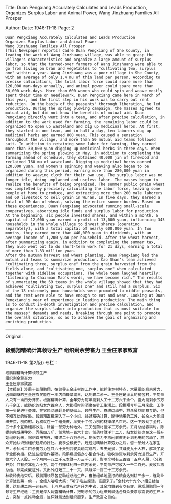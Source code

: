 Title: Duan Pengxiang Accurately Calculates and Leads Production, Organizes Surplus Labor and Animal Power, Wang Jinzhuang Families All Prosper

Author:
Date: 1946-11-18
Page: 2

    Duan Pengxiang Accurately Calculates and Leads Production
    Organizes Surplus Labor and Animal Power
    Wang Jinzhuang Families All Prosper
    [This Newspaper reports] Cadre Duan Pengxiang of She County, in leading the work of Wang Jinzhuang village, was able to grasp the village's characteristics and organize a large amount of surplus labor, so that the turned-over farmers of Wang Jinzhuang were able to go from living on bran and vegetables to "cultivating two, surplus one" within a year. Wang Jinzhuang was a poor village in She County, with an average of only 1.4 mu of thin land per person. According to precise calculations, the total labor force could spare more than 126,000 man-days annually, and animal power could spare more than 58,000 work-days. More than 600 women who could spin and weave mostly spent their time on needlework. Duan Pengxiang came here in March of this year, and the first step in his work was to carry out rent reduction. On the basis of the peasants' thorough liberation, he led production. During the spring plowing campaign, the masses agreed to mutual aid, but did not know the benefits of mutual aid. Duan Pengxiang directly went into a team, and after precise calculation, in addition to the work used for farming, the remaining labor could be organized to open up wasteland and dig up medicinal herbs. At first, they started in one team, and in half a day, ten laborers dug up medicinal herbs and earned 800 yuan. This caused a sensation throughout the village, and more than 50 mutual aid teams followed suit. In addition to retaining some labor for farming, they earned more than 30,000 yuan digging up medicinal herbs in three days. When summarizing the spring plowing in May, in addition to completing the farming ahead of schedule, they obtained 40,000 jin of firewood and reclaimed 160 mu of wasteland. Digging up medicinal herbs earned 120,000 yuan, and women's spinning and weaving also began to be organized during this period, earning more than 280,000 yuan in addition to weaving cloth for their own use. The surplus labor was no longer idle, doing unplanned and useless labor. The masses began to realize the benefits of being organized. The summer public grain wheat was completed by precisely calculating the labor force, leaving some people at home to produce, and extracting more than 200 male laborers and 60 livestock to sell grain in Wu'an. In five days, they earned a total of 90 dan of wheat, solving the entire summer burden. Based on these experiences, Duan Pengxiang advocated running small-scale cooperatives, absorbing idle funds and surplus labor for production. At the beginning, six people invested shares, and within a month, a capital of 12,000 yuan earned a profit of 13,000 yuan, influencing 345 households in the whole village to invest shares (operating separately), with a total capital of nearly 600,000 yuan. In two months, they earned more than 440,000 yuan in dividends, with an average income of 1,200 yuan per household. After the wheat harvest, after summarizing again, in addition to completing the summer tax, they also went out to do short-term work for 21 days, earning a total of more than 1.33 million yuan.
    After the autumn harvest and wheat planting, Duan Pengxiang led the mutual aid teams to summarize production. Cao Shan's team achieved "cultivating three, surplus one" from the grain harvested from the fields alone, and "cultivating one, surplus one" when calculated together with sideline occupations. The whole team laughed heartily: "Listening to Chairman Mao's words, we have become rich." The results of summarizing the 69 teams in the whole village showed that they had achieved "cultivating two, surplus one" and still had a surplus. Six of the 18 extremely poor households were promoted to middle peasants, and the rest were able to have enough to eat and wear. Looking at Duan Pengxiang's year of experience in leading production: The main thing is to conduct in-depth investigation and precise calculation, and organize the surplus labor into production that is most suitable for the masses' demands and needs, breaking through one point to promote the overall situation, so as to achieve the goal of organizing and enriching production.



<hr /> 

Original: 


### 段鹏翔精确计算领导生产  组织剩余劳畜力  王金庄家家致富

1946-11-18
第2版()
专栏：

    段鹏翔精确计算领导生产
    组织剩余劳畜力
    王金庄家家致富
    【本报讯】涉县干部段鹏翔，在领导王金庄村的工作中，能抓住本村特点，大量组织剩余劳力，因而翻身的王金庄农民能在一年内由糠菜渡日，达到耕二余一。王金庄是涉县的贫苦村，平均每人只有一亩四分薄田。根据精确计算，全年劳力每年能剩人工十二万六千余个，畜力能剩余五万八千余工，能纺织的妇女六百余人，大都把时间消磨在针工生活上。段鹏翔今年三月来此，工作第一步是进行查减，在农民彻底翻身的基础上，领导生产。春耕运动中，群众虽然同意互助，但不知互助的好处。段鹏翔直接深入了一个小组，经过精确计算，除种地用的工外，长余人力能组织开荒，刨药材。起初就在一个组先做，半天十个劳力刨药材赚洋八百元。这一下轰动了全村，五十多个互助组都效法，除留一部劳力种地外，三天刨药材值洋三万余元。五月总结春耕时，除提前完成耕种外，弄柴四万斤，刨荒地一百六十亩。刨药材赚洋十二万，妇女纺织也在这一段开始组织起来，除织自用布外，赚洋二十八万余元，剩余劳力不再闲散做无计划无用的劳动了，群众开始认识到组织起来的好处。夏季公粮麦子，是经过精确计算劳力之后，留一部分人在家生产，余抽出二百余男劳力牲口六十头到武安卖晌完成的，五天光景，共赚麦九十大石，解决了夏季全部负担。依这些经验作基础，段鹏翔提倡办小型合作社，吸收游资与剩余劳力进行生产，开始六个人入股，一个月内一万二千元本赚一万三千元利，影响全村有三百四十五户入股，（分着开办）共有资本近六十万，两个月赚红利四十四万余元，平均每户可收入一千二百元。麦收后再总结，除完成夏征外，又出外打短工二十一天，共赚洋一百三十三万余元。
    秋收种麦结束后，段鹏翔领导各互助组总结生产，曹善组单地里打的粮食达到耕三余一，连副业计算达到耕一余一。全组人哈哈大笑：“听了毛主席话，富起来了。”全村六十九个小组总结结果，达到耕二余一还有余。十八户赤贫有六户升为中农，其余均做到有吃有穿。纵观段鹏翔一年领导生产经验：主要是深入调查精确计算，把剩余的劳力组织到最适合群众要求与需要的生产上去，突破一点推动全般，这样就能达到组织起来，生产致富之目的。
